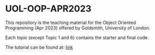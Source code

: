 # UOL-OOP-APR2023

This repository is the teaching material for the Object Oriented Programming (Apr 2023) offered by Goldsmith, University of London.

Each topic (except Topic 1 and 6) contains the starter and final code.

The tutorial can be found at: [link](https://simgejl.notion.site/CM2005-OOP-Apr-2023-93758c769c014df89dffd5a0b7653f5b?pvs=4)